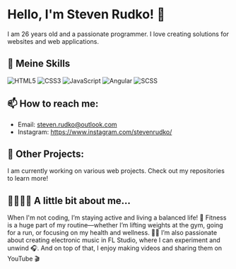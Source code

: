 # Hello, I'm Steven Rudko! 👋

I am 26 years old and a passionate programmer. I love creating solutions for websites and web applications.

## 🚀 Meine Skills
![HTML5](https://img.icons8.com/color/48/000000/html-5.png)
![CSS3](https://img.icons8.com/color/48/000000/css3.png)
![JavaScript](https://img.icons8.com/color/48/000000/javascript.png)
![Angular](https://img.icons8.com/color/48/000000/angularjs.png)
![SCSS](https://img.icons8.com/color/48/000000/sass.png)

## 📫 How to reach me:
- Email: steven.rudko@outlook.com
- Instagram: https://www.instagram.com/stevenrudko/

## 🌱 Other Projects:
I am currently working on various web projects. Check out my repositories to learn more!

## 🏋️‍♂️🎶🎥 A little bit about me...
When I'm not coding, I’m staying active and living a balanced life! 💪 Fitness is a huge part of my routine—whether I’m lifting weights at the gym, going for a run, or focusing on my health and wellness. 🏃‍♂️ I’m also passionate about creating electronic music in FL Studio, where I can experiment and unwind 🎧. And on top of that, I enjoy making videos and sharing them on YouTube 🎬
